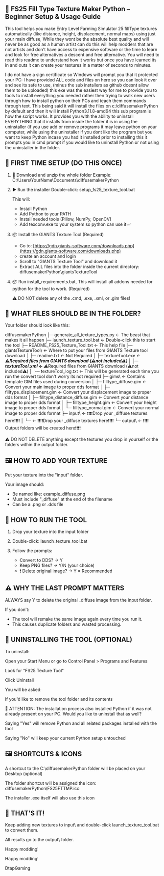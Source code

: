 ## 📘 FS25 Fill Type Texture Maker Python – Beginner Setup & Usage Guide

This tool helps you make Entry Level Farming Simulator 25 fillType textures automatically (like distance, height, displacement, normal maps) using just your main diffuse, While they wont be the absolute best quality and will never be as good as a human artist can do this will help modders that are not artists and don't have access to expensive software or the time to learn and look for free alternatives a descent and free alternative. You will need to read this readme to understand how it works but once you have learned its in and outs it can create your textures in a matter of seconds to minutes.

I do not have a sign certificate so Windows will prompt you that it protected your PC: I have provided ALL code and files on here so you can look it over and see its safe to use, (minus the sub installers as github doesnt allow them to be uploaded) this exe was the easiest way for me to provide you to tools to install everything you needed rather then trying to walk new users through how to install python on their PCs and teach them commands through text. This being said it will install the files on c:/diffusemakerPython by default and then it will install Python3.11.8-amd64 this sub program is how the script works. It provides you with the ability to uninstall EVERYTHING that it installs from inside the folder it is in using the uninstaller (if you use add or remove programs it may leave python on your computer, while using the uninstaller if you dont like the program but you want to keep Python incase you had it installed prior to installing this it prompts you in cmd prompt if you would like to uninstall Python or not using the uninstaller in the folder.

## 📅 FIRST TIME SETUP (DO THIS ONCE)

1. 🔽 Download and unzip the whole folder
   Example: C:\Users\YourName\Documents\diffusemakerPython

2. ▶️ Run the installer
   Double-click:
   setup\_fs25\_texture\_tool.bat

   This will:

   * Install Python
   * Add Python to your PATH
   * Install needed tools (Pillow, NumPy, OpenCV)
   * Add texconv.exe to your system so python can use it ✅

3. 📦 Install the GIANTS Texture Tool (Required)

   * Go to: [https://gdn.giants-software.com/downloads.php](https://gdn.giants-software.com/downloads.php)
   * create an account and login
   * Scroll to "GIANTS Texture Tool" and download it
   * Extract ALL files into the folder inside the current directory:
     diffusemakerPython\giantsTextureTool

4. 📦 Run install_requirements.bat, This will install all addons needed for python for the tool to work. (Required)


   ⚠️ DO NOT delete any of the .cmd, .exe, .xml, or .gim files!


## 📁 WHAT FILES SHOULD BE IN THE FOLDER?

Your folder should look like this:

diffusemakerPython
├─ generate\_all\_texture\_types.py      ← The beast that makes it all happen
├─ launch\_texture\_tool.bat            ← Double-click this to start the tool
├─ README\_FS25\_Texture\_Tool.txt      ← This help file
├─ giantsTextureTool\                 ← Where to put your files from GIANTS Texture tool download
│   ├─ readme.txt                    ← Not Required
│   ├─ textureTool.exe               ← ⚠️***Required files from GIANTS download (⚠️not included⚠️)
│   ├─ textureTool.xml               ← ⚠️***Required files from GIANTS download (⚠️not included⚠️)
│   └─ textureTool\_log.txt          ← This will be generated each time you run the convert tool don't worry its not required
├─ gims\                              ← Contains template GIM files used during conversion
│   ├─ filltype\_diffuse.gim               ← Convert your main image to proper dds format
│   ├─ filltype\_displacement.gim          ← Convert your displacement image to proper dds format
│   ├─ filltype\_distance\_diffuse.gim     ← Convert your distance image to proper dds format
│   ├─ filltype\_height.gim                ← Convert your height image to proper dds format
│   └─ filltype\_normal.gim                ← Convert your normal image to proper dds format
├─ input\                             ← ❗❗❗❗Drop your \_diffuse textures here❗❗❗❗
│   └─                                ← ❗❗❗❗Drop your \_diffuse textures here❗❗❗❗
└─ output\                            ← ❗❗❗❗ Output folders will be created here❗❗❗❗

⚠️ DO NOT DELETE anything except the textures you drop in yourself or the folders within the output folder.

## 🖼️ HOW TO ADD YOUR TEXTURE

Put your texture into the "input" folder.

Your image should:

* Be named like:  example\_diffuse.png
* Must include "\_diffuse" at the end of the filename
* Can be a .png or .dds file

## 🚀 HOW TO RUN THE TOOL

1. Drop your texture into the input folder
2. Double-click: launch\_texture\_tool.bat
3. Follow the prompts:

   * Convert to DDS? → Y
   * Keep PNG files? → Y/N (your choice)
   * ❗ Delete original image? → Y = Recommended

## ⚠️ WHY THE LAST PROMPT MATTERS

ALWAYS say Y to delete the original \_diffuse image from the input folder.

If you don't:

* The tool will remake the same image again every time you run it.
* This causes duplicate folders and wasted processing.


## 🧹 UNINSTALLING THE TOOL (OPTIONAL)

To uninstall:

Open your Start Menu or go to Control Panel > Programs and Features

Look for "FS25 Texture Tool"

Click Uninstall

You will be asked:

If you'd like to remove the tool folder and its contents

🔴 ATTENTION: The installation process also installed Python if it was not already present on your PC. Would you like to uninstall that as well?

Saying "Yes" will remove Python and all related packages installed with the tool

Saying "No" will keep your current Python setup untouched

## 🖼️ SHORTCUTS & ICONS

A shortcut to the C:\diffusemakerPython folder will be placed on your Desktop (optional)

The folder shortcut will be assigned the icon:
diffusemakerPython\FS25FTTMP.ico

The installer .exe itself will also use this icon


## 🎉 THAT’S IT!

Keep adding new textures to input\ and double-click launch_texture_tool.bat to convert them.

All results go to the output\ folder.

Happy modding!



Happy modding!

DtapGaming
